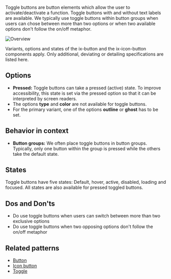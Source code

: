 Toggle buttons are button elements which allow the user to activate/deactivate a function. Toggle buttons with and without text labels are available. We typically use toggle buttons within button groups when users can chose between more than two options or when two available options don't follow the on/off metaphor. 

![Overview](https://www.figma.com/file/wEptRgAezDU1z80Cn3eZ0o/iX-Pattern-Illustrations?type=design&node-id=1480-30799&mode=design&t=97WS5dUS2rk3MCp2-11)

Variants, options and states of the ix-button and the ix-icon-button components apply. Only additional, deviating or detailing specifications are listed here.

## Options
- **Pressed:** Toggle buttons can take a pressed (active) state. To improve accessibility, this state is set via the pressed option so that it can be interpreted by screen readers.
- The options **type** and **color** are not available for toggle buttons.
- For the primary variant, one of the options **outline** or **ghost** has to be set.

## Behavior in context
- **Button groups:** We often place toggle buttons in button groups. Typically, only one button within the group is pressed while the others take the default state.

## States
Toggle buttons have five states: Default, hover, active, disabled, loading and focused. All states are also available for pressed toggled buttons.

## Dos and Don'ts
- Do use toggle buttons when users can switch between more than two exclusive options
- Do use toggle buttons when two opposing options don't follow the on/off metaphor

## Related patterns

- [Button](button.md)
- [Icon button](icon-button.md)
- [Toggle](../toggle.md)
<!-- - [Button group](...) -->
